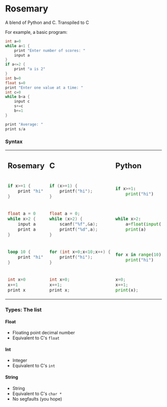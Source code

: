 # Rosemary
A blend of Python and C. Transpiled to C

For example, a basic program:
```c
int a=0
while a<1 {
    print "Enter number of scores: "
    input a
}
if a<=2 {
    print "a is 2"
}
int b=0
float s=0
print "Enter one value at a time: "
int c=0
while b<a {
    input c
    s+=c
    b+=1
}

print "Average: "
print s/a
```

### Syntax
<table>
<tr>
<td> 

## Rosemary </td> <td> 
## C </td> <td> 
## Python </td>
</tr>
<tr>
<td> 

```c
if x>=1 {
    print "hi"
}
``` 

</td>
<td>

```c
if (x>=1) {
    printf("hi");
}
``` 

</td>
<td>

```py
if x>=1:
    print("hi")

``` 

</td>


<tr>
<td>

```c
float a = 0
while x>2 {
    input a
    print a
}
```

</td>
<td>

```c
float a = 0;
while (x>2) {
    scanf("%f",&a);
    printf("%d",a);
}
```

</td>
<td>

```py
while x>2:
    a=float(input())
    print(a)
```

</td>
</tr>
<tr>
<td>

```rust
loop 10 {
    print "hi"
}
```
</td>
<td>

```c
for (int x=0;x<10;x++) {
    printf("hi");
}
```

</td>
<td>

```py
for x in range(10):
    print("hi")
```

</td>
</tr>
<tr>
<td>

```c
int x=0
x+=1
print x
```
</td>
<td>

```c
int x=0;
x+=1;
print x;
```

</td>
<td>

```py
x=0;
x+=1;
print(x);
```

</td>
</tr>
</table>

### Types: The list
#### Float
- Floating point decimal number
- Equivalent to C's `float`
#### Int
- Integer
- Equivalent to C's `int`
#### String
- String
- Equivalent to C's `char *`
- No segfaults (you hope)

